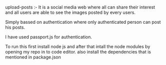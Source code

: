 upload-posts :-
It is a social media web where all can share their interest and all users are able to see the images posted by every users. 

Simply bassed on authentication where only authenticated person can post his posts.

I have used passport.js for authentication. 

To run this first install node js and after that intall the node modules by opening my repo in to code editor.
also install the dependencies that is mentioned in package.json
